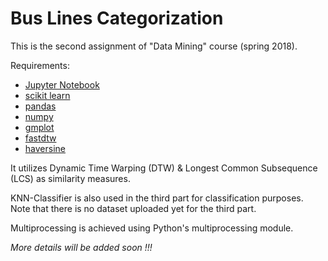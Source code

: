 # Bus Lines Categorization

This is the second assignment of "Data Mining" course (spring 2018).

Requirements:
  * [Jupyter Notebook](http://jupyter.org/install)
  * [scikit learn](http://scikit-learn.org/stable/install.html)
  * [pandas](https://pandas.pydata.org/pandas-docs/stable/install.html)
  * [numpy](https://docs.scipy.org/doc/numpy/user/install.html)
  * [gmplot](https://pypi.org/project/gmplot/)
  * [fastdtw](https://pypi.org/project/fastdtw/)
  * [haversine](https://pypi.org/project/haversine/)

It utilizes Dynamic Time Warping (DTW) & Longest Common Subsequence (LCS) as similarity measures.    

KNN-Classifier is also used in the third part for classification purposes. Note that there is no dataset uploaded yet for the third part.    

Multiprocessing is achieved using Python's multiprocessing module.

*More details will be added soon !!!*

